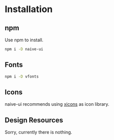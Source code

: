 <!--anchor:on-->

# Installation

## npm

Use npm to install.

```bash
npm i -D naive-ui
```

## Fonts

```bash
npm i -D vfonts
```

## Icons

naive-ui recommends using [xicons](https://xicons.vercel.app/) as icon library.

## Design Resources

Sorry, currently there is nothing.
